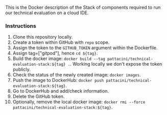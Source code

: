 This is the Docker description of the Stack of components required
to run our technical evaluation on a cloud IDE.

### Instructions
1. Clone this repository locally.
1. Create a token within GitHub with `repo` scope.
1. Assign the token to the `GITHUB_TOKEN` argument within the Dockerfile.
1. Assign tag=["gitpod"], hence `cd ${tag}`.
1. Build the docker image: `docker build --tag pattacini/technical-evaluation-stack:${tag} .`. Working locally we don't expose the token publicly.
1. Check the status of the newly created image: `docker images`. 
1. Push the image to DockerHub: `docker push pattacini/technical-evaluation-stack:${tag}`.
1. Go to DockerHub and add/check information.
1. Delete the GitHub token.
1. Optionally, remove the local docker image: `docker rmi --force pattacini/technical-evaluation-stack:${tag}`.
